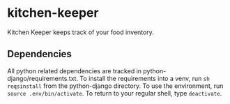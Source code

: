 # kitchen-keeper
Kitchen Keeper keeps track of your food inventory.

## Dependencies
All python related dependencies are tracked in python-django/requirements.txt. To install the requirements into a venv, run `sh reqsinstall` from the python-django directory. To use the environment, run `source .env/bin/activate`. To return to your regular shell, type `deactivate`. 
